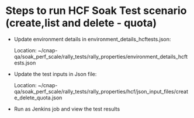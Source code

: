 # Steps to run HCF Soak Test scenario (create,list and delete - quota)

* Update environment details in environment_details_hcftests.json: 

    Location: ~/cnap-qa/soak_perf_scale/rally_tests/rally_properties/environment_details_hcftests.json
    
* Update the test inputs in Json file:

    Location: ~/cnap-qa/soak_perf_scale/rally_tests/rally_properties/hcf/json_input_files/create_delete_quota.json 

* Run as Jenkins job and view the test results
